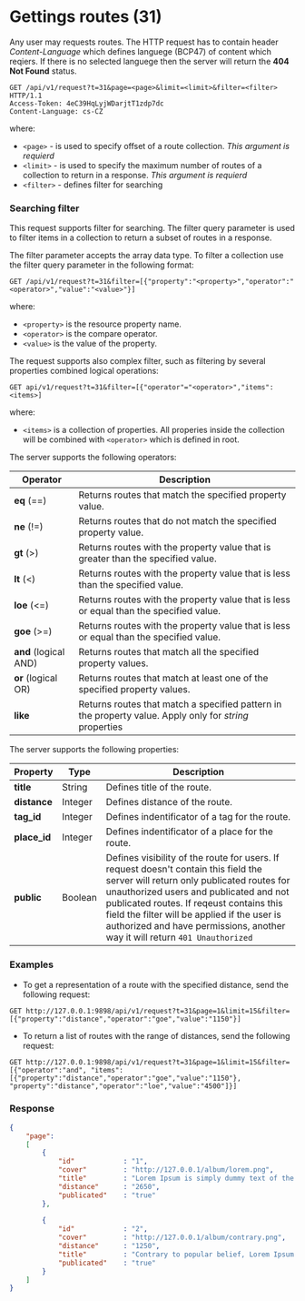 # Gettings routes (31)
Any user may requests routes. The HTTP request has to contain header *Content-Language* which defines languege (BCP47) of content which reqiers. If there is no selected languege then the server will return the **404 Not Found** status.

```
GET /api/v1/request?t=31&page=<page>&limit=<limit>&filter=<filter> HTTP/1.1
Access-Token: 4eC39HqLyjWDarjtT1zdp7dc
Content-Language: cs-CZ
```
where:

* `<page>` - is used to specify offset of a route collection. *This argument is requierd* 
* `<limit>` - is used to specify the maximum number of routes of a collection to return in a response. *This argument is requierd* 
* `<filter>` - defines filter for searching

### Searching filter
This request supports filter for searching. The filter query parameter is used to filter items in a collection to return a subset of routes in a response.

The filter parameter accepts the array data type. To filter a collection use the filter query parameter in the following format:

````
GET /api/v1/request?t=31&filter=[{"property":"<property>","operator":"<operator>","value":"<value>"}]
````
where:
* `<property>` is the resource property name.
* `<operator>` is the compare operator.
* `<value>` is the value of the property.

The request supports also complex filter, such as filtering by several properties combined logical operations:
````
GET api/v1/request?t=31&filter=[{"operator"="<operator>","items":<items>]
```` 
where:
* `<items>` is a collection of properties. All properies inside the collection will be combined with `<operator>` which is defined in root.

The server supports the following operators:

| Operator                | Description                                                                                                |
|-------------------------|------------------------------------------------------------------------------------------------------------|
| **eq** (==)             | Returns routes that match the specified property value.                                                    |
| **ne** (!=)             | Returns routes that do not match the specified property value.                                             |
| **gt** (>)              | Returns routes with the property value that is greater than the specified value.                           |
| **lt** (<)              | Returns routes with the property value that is less than the specified value.                              |
| **loe** (<=)            | Returns routes with the property value that is less or equal than the specified value.                     |
| **goe** (>=)            | Returns routes with the property value that is less or equal than the specified value.                     |
| **and** (logical AND)   | Returns routes that match all the specified property values.                                               |
| **or** (logical OR)     | Returns routes that match at least one of the specified property values.                                   |
| **like**                | Returns routes that match a specified pattern in the property value. Apply only for *string* properties    |

The server supports the following properties:

| Property      | Type      | Description                                       |
|---------------|-----------|---------------------------------------------------|
| **title**     | String    | Defines title of the route.                       |
| **distance**  | Integer   | Defines distance of the route.                    |
| **tag_id**    | Integer   | Defines indentificator of a tag for the route.    |
| **place_id**  | Integer   | Defines indentificator of a place for the route.  |
| **public**    | Boolean   | Defines visibility of the route for users. If request doesn't contain this field the server will return only publicated routes for unauthorized users and publicated and not publicated routes. If reqeust contains this field the filter will be applied if the user is authorized and have permissions, another way it will return `401 Unauthorized` |

### Examples
* To get a representation of a route with the specified distance, send the following request:
````
GET http://127.0.0.1:9898/api/v1/request?t=31&page=1&limit=15&filter=[{"property":"distance","operator":"goe","value":"1150"}]
````

* To return a list of routes with the range of distances, send the following request:
````
GET http://127.0.0.1:9898/api/v1/request?t=31&page=1&limit=15&filter=[{"operator":"and", "items":[{"property":"distance","operator":"goe","value":"1150"}, "property":"distance","operator":"loe","value":"4500"]}]
````

### Response
````json
{
    "page": 
    [
        {
            "id"            : "1",
            "cover"         : "http://127.0.0.1/album/lorem.png",
            "title"         : "Lorem Ipsum is simply dummy text of the printing",
            "distance"      : "2650",
            "publicated"    : "true"
        },
        
        {
            "id"            : "2",
            "cover"         : "http://127.0.0.1/album/contrary.png",
            "distance"      : "1250",
            "title"         : "Contrary to popular belief, Lorem Ipsum...",
            "publicated"    : "true"
        }
    ]
}
````